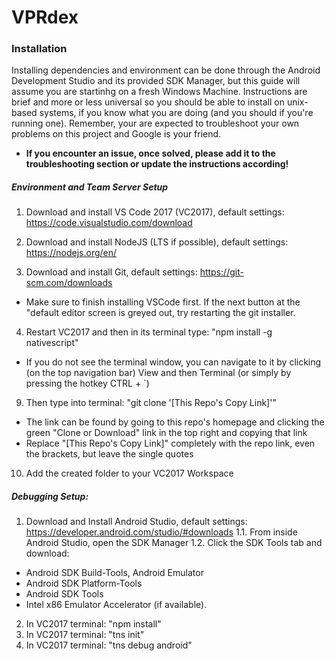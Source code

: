 # VPRdex

### Installation
  Installing dependencies and environment can be done through the Android Development Studio and its provided SDK Manager, but this guide will assume you are startinhg on a fresh Windows Machine. Instructions are brief and more or less universal so you should be able to install on unix-based systems, if you know what you are doing (and you should if you're running one). Remember, your are expected to troubleshoot your own problems on this project and Google is your friend. 
  
 - **If you encounter an issue, once solved, please add it to the troubleshooting section or update the instructions according!**
  
##### Environment and Team Server Setup
1. Download and install VS Code 2017 (VC2017), default settings: https://code.visualstudio.com/download

2. Download and install NodeJS (LTS if possible), default settings: https://nodejs.org/en/

3. Download and install Git, default settings: https://git-scm.com/downloads

- Make sure to finish installing VSCode first. If the next button at the "default editor screen is greyed out, try restarting the git installer.

4. Restart VC2017 and then in its terminal type: "npm install -g nativescript"

- If you do not see the terminal window, you can navigate to it by clicking (on the top navigation bar) View and then Terminal (or simply by pressing the hotkey CTRL + \`)

9. Then type into terminal: "git clone '\[This Repo's Copy Link]'"

 - The link can be found by going to this repo's homepage and clicking the green "Clone or Download" link in the top right and copying that link
  - Replace "\[This Repo's Copy Link]" completely with the repo link, even the brackets, but leave the single quotes
  
10. Add the created folder to your VC2017 Workspace

##### Debugging Setup:
1. Download and Install Android Studio, default settings: https://developer.android.com/studio/#downloads
1.1. From inside Android Studio, open the SDK Manager
1.2. Click the SDK Tools tab and download: 
- Android SDK Build-Tools, Android Emulator
- Android SDK Platform-Tools
- Android SDK Tools
- Intel x86 Emulator Accelerator (if  available).
2. In VC2017 terminal: "npm install"
3. In VC2017 terminal: "tns init"
4. In VC2017 terminal: "tns debug android"
